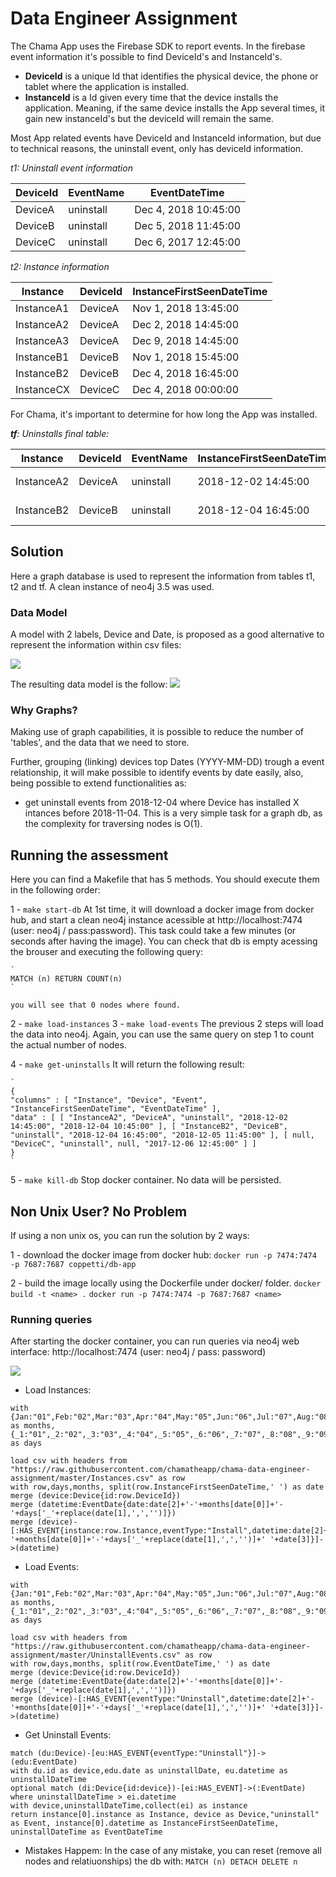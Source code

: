 # Data Engineer Assignment

The Chama App uses the Firebase SDK to report events. In the firebase event information it's possible to find DeviceId's and InstanceId's. 
 - **DeviceId** is a unique Id that identifies the physical device, the phone or tablet where the application is installed.
 - **InstanceId** is a Id given every time that the device installs the application. Meaning, if the same device installs the App several times, it gain new instanceId's but the deviceId will remain the same.

Most App related events have DeviceId and InstanceId information, but due to technical reasons, the uninstall event, only has deviceId information. 

*t1: Uninstall event information*

|DeviceId|EventName|EventDateTime       |
|--------|---------|--------------------|
|DeviceA |uninstall|Dec 4, 2018 10:45:00|
|DeviceB |uninstall|Dec 5, 2018 11:45:00|
|DeviceC |uninstall|Dec 6, 2017 12:45:00|

*t2: Instance information*

|Instance  |DeviceId|InstanceFirstSeenDateTime|
|----------|--------|-------------------------|
|InstanceA1|DeviceA |Nov 1, 2018 13:45:00     |
|InstanceA2|DeviceA |Dec 2, 2018 14:45:00     |
|InstanceA3|DeviceA |Dec 9, 2018 14:45:00     |
|InstanceB1|DeviceB |Nov 1, 2018 15:45:00     |
|InstanceB2|DeviceB |Dec 4, 2018 16:45:00     |
|InstanceCX|DeviceC |Dec 4, 2018 00:00:00     |

For Chama, it's important to determine for how long the App was installed.

***tf**: Uninstalls final table:*

|Instance  |DeviceId|EventName|InstanceFirstSeenDateTime|EventDateTime       |
|----------|--------|---------|-------------------------|--------------------|
|InstanceA2|DeviceA |uninstall|2018-12-02 14:45:00      |2018-12-04 10:45:00 |
|InstanceB2|DeviceB |uninstall|2018-12-04 16:45:00      |2018-12-05 11:45:00 |

## Solution

Here a graph database is used to represent the information from tables t1, t2 and tf. A clean instance of neo4j 3.5 was used.

### Data Model

A model with 2 labels, Device and Date, is proposed as a good alternative to represent the information within csv files:

![](model.png)

The resulting data model is the follow:
![](data.png)

### Why Graphs?
Making use of graph capabilities, it is possible to reduce the number of 'tables', and the data that we need to store.

Further, grouping (linking) devices top Dates (YYYY-MM-DD) trough a event relationship, it will make possible to identify events by date easily, also, being possible to extend functionalities as:
- get uninstall events from 2018-12-04 where Device has installed X intances before 2018-11-04. This is a very simple task for a graph db, as the complexity for traversing nodes is O(1). 


## Running the assessment
Here you can find a Makefile that has 5 methods. You should execute them in the following order:

1 - `make start-db`
    At 1st time, it will download a docker image from docker hub, and start a clean neo4j instance acessible at http://localhost:7474 (user: neo4j / pass:password). This task could take a few minutes (or seconds after having the image). You can check that db is empty acessing the brouser and executing the following query:
    
    `
    MATCH (n) RETURN COUNT(n)
    ` 

    you will see that 0 nodes where found.

2 - `make load-instances`
3 - `make load-events`
    The previous 2 steps will load the data into neo4j. Again, you can use the same query on step 1 to count the actual number of nodes.

4 - `make get-uninstalls`
    It will return the following result:
    
    `
    {
    "columns" : [ "Instance", "Device", "Event", "InstanceFirstSeenDateTime", "EventDateTime" ],
    "data" : [ [ "InstanceA2", "DeviceA", "uninstall", "2018-12-02 14:45:00", "2018-12-04 10:45:00" ], [ "InstanceB2", "DeviceB", "uninstall", "2018-12-04 16:45:00", "2018-12-05 11:45:00" ], [ null, "DeviceC", "uninstall", null, "2017-12-06 12:45:00" ] ]
    }
    `


5 - `make kill-db`
    Stop docker container. No data will be persisted.

## Non Unix User? No Problem
If using a non unix os, you can run the solution by 2 ways:

1 - download the docker image from docker hub:
`docker run -p 7474:7474 -p 7687:7687 coppetti/db-app`

2 - build the image locally using the Dockerfile under docker/ folder.
`docker build -t <name> .`
`docker run -p 7474:7474 -p 7687:7687 <name>`

### Running queries
After starting the docker container, you can run queries via neo4j web interface: http://localhost:7474 (user: neo4j / pass: password)

![](neoui.png)

+ Load Instances:
```
with {Jan:"01",Feb:"02",Mar:"03",Apr:"04",May:"05",Jun:"06",Jul:"07",Aug:"08",Sep:"09",Oct:"10",Nov:"11",Dec:"12"} as months,
{_1:"01",_2:"02",_3:"03",_4:"04",_5:"05",_6:"06",_7:"07",_8:"08",_9:"09",_10:"10",_11:"11",_12:"12",_13:"13",_14:"14",_15:"15",_16:"16",_17:"17",_18:"18",_19:"19",_20:"20",_21:"21",_22:"22",_23:"23",_24:"24",_25:"25",_26:"26",_27:"27",_28:"28",_29:"29",_30:"30",_31:"31"} as days

load csv with headers from "https://raw.githubusercontent.com/chamatheapp/chama-data-engineer-assignment/master/Instances.csv" as row
with row,days,months, split(row.InstanceFirstSeenDateTime,' ') as date
merge (device:Device{id:row.DeviceId})
merge (datetime:EventDate{date:date[2]+'-'+months[date[0]]+'-'+days['_'+replace(date[1],',','')]})
merge (device)-[:HAS_EVENT{instance:row.Instance,eventType:"Install",datetime:date[2]+'-'+months[date[0]]+'-'+days['_'+replace(date[1],',','')]+' '+date[3]}]->(datetime)
```

+ Load Events:
```
with {Jan:"01",Feb:"02",Mar:"03",Apr:"04",May:"05",Jun:"06",Jul:"07",Aug:"08",Sep:"09",Oct:"10",Nov:"11",Dec:"12"} as months,
{_1:"01",_2:"02",_3:"03",_4:"04",_5:"05",_6:"06",_7:"07",_8:"08",_9:"09",_10:"10",_11:"11",_12:"12",_13:"13",_14:"14",_15:"15",_16:"16",_17:"17",_18:"18",_19:"19",_20:"20",_21:"21",_22:"22",_23:"23",_24:"24",_25:"25",_26:"26",_27:"27",_28:"28",_29:"29",_30:"30",_31:"31"} as days

load csv with headers from "https://raw.githubusercontent.com/chamatheapp/chama-data-engineer-assignment/master/UninstallEvents.csv" as row
with row,days,months, split(row.EventDateTime,' ') as date
merge (device:Device{id:row.DeviceId})
merge (datetime:EventDate{date:date[2]+'-'+months[date[0]]+'-'+days['_'+replace(date[1],',','')]})
merge (device)-[:HAS_EVENT{eventType:"Uninstall",datetime:date[2]+'-'+months[date[0]]+'-'+days['_'+replace(date[1],',','')]+' '+date[3]}]->(datetime)
```

+ Get Uninstall Events:
```
match (du:Device)-[eu:HAS_EVENT{eventType:"Uninstall"}]->(edu:EventDate)
with du.id as device,edu.date as uninstallDate, eu.datetime as uninstallDateTime
optional match (di:Device{id:device})-[ei:HAS_EVENT]->(:EventDate) 
where uninstallDateTime > ei.datetime 
with device,uninstallDateTime,collect(ei) as instance
return instance[0].instance as Instance, device as Device,"uninstall" as Event, instance[0].datetime as InstanceFirstSeenDateTime, uninstallDateTime as EventDateTime
```

+ Mistakes Happem:
In the case of any mistake, you can reset (remove all nodes and relatiuonships) the db with: `MATCH (n) DETACH DELETE n`